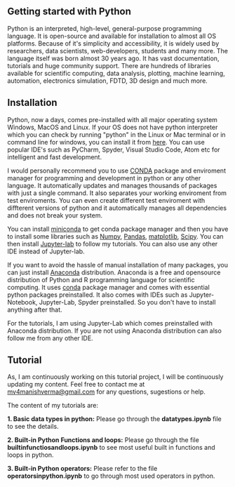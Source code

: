 ## Getting started with Python

Python is an interpreted, high-level, general-purpose programming language. It is open-source and available for installation to almost all OS platforms. Because of it's simplicity and accessibility, it is widely used by researchers, data scientists, web-developers, students and many more. The language itself was born almost 30 years ago. It has vast documentation, tutorials and huge community support. There are hundreds of libraries available for scientific computing, data analysis, plotting, machine learning, automation, electronics simulation, FDTD, 3D design and much more.

## Installation
Python, now a days, comes pre-installed with all major operating system Windows, MacOS and Linux. If your OS does not have python interpreter which you can check by running "python" in the Linux or Mac terminal or in command line for windows, you can install it from [here](https://www.python.org/downloads/). You can use popular IDE's such as PyCharm, Spyder, Visual Studio Code, Atom etc for intelligent and fast development. 

I would personally recommend you to use [CONDA](https://docs.conda.io/en/latest/) package and enviroment manager for programming and development in python or any other language. It automatically updates and manages thousands of packages with just a single command. It also separates your working enviroment from test enviroments. You can even create different test enviroment with diffterent versions of python and it automatically manages all dependencies and does not break your system.   

You can install [miniconda](https://docs.conda.io/en/latest/miniconda.html) to get conda package manager and then you have to install some libraries such as [Numpy](https://numpy.org/install/), [Pandas](https://pandas.pydata.org/pandas-docs/stable/getting_started/install.html#installing-using-your-linux-distribution-s-package-manager), [matplotlib](https://anaconda.org/conda-forge/matplotlib), [Scipy](https://www.scipy.org/). You can then install [Jupyter-lab](https://jupyterlab.readthedocs.io/en/stable/getting_started/installation.html) to follow my tutorials. You can also use any other IDE instead of Jupyter-lab.  

If you want to avoid the hassle of manual installation of many packages, you can just install [Anaconda](https://www.anaconda.com/products/individual) distribution. Anaconda is a free and opensource distribution of Python and R programming language for scientific computing. It uses [conda](https://docs.conda.io/projects/conda/en/latest/index.html)  package manager and comes with essential python packages preinstalled. It also comes with IDEs such as Jupyter-Notebook, Jupyter-Lab, Spyder preinstalled. So you don't have to install anything after that.

For the tutorials, I am using Jupyter-Lab which comes preinstalled with Anaconda distribution. If you are not using Anaconda distribution can also follow me from any other IDE.


## Tutorial
As, I am continuously working on this tutorial project, I will be continuously updating my content. Feel free to contact me at <mv4manishverma@gmail.com> for any questions, sugestions or help.


The content of my tutorials are:

**1. Basic data types in python:** Please go through the **datatypes.ipynb** file to see the details.

**2. Built-in Python Functions and loops:** Please go through the file **builtinfunctiosandloops.ipynb** to see most useful built in functions and loops in python.

**3. Built-in Python operators:** Please refer to the file **operatorsinpython.ipynb** to go through most used operators in python. 


